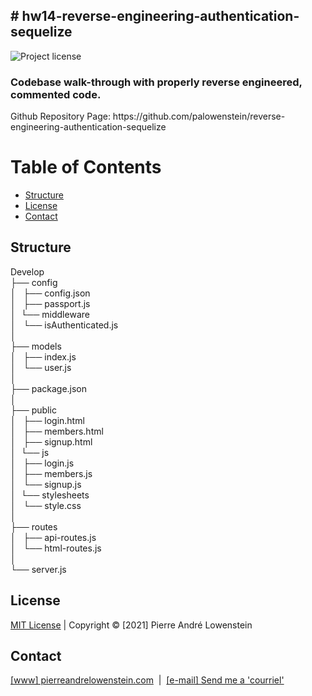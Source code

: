 ## # hw14-reverse-engineering-authentication-sequelize
![Project license](https://img.shields.io/badge/license-MIT,https://choosealicense.com/licenses/mit/-brightgreen)

<h3>Codebase walk-through with properly reverse engineered, commented code.</h3>
<p>Github Repository Page: https://github.com/palowenstein/reverse-engineering-authentication-sequelize</p>

# Table of Contents
  * [Structure](#Structure)
  * [License](#License)
  * [Contact](#Contact)

## Structure

<p>Develop<br />
├── config<br />
│   ├── config.json<br />
│   ├── passport.js<br />
│   └── middleware<br />
│  	    └── isAuthenticated.js<br />
│<br />
├── models<br />
│   ├── index.js<br />
│   └── user.js<br />
│<br />
├── package.json<br />
│<br />
├── public<br />
│   ├── login.html<br />
│   ├── members.html<br />
│   ├── signup.html<br />
│   └── js<br />
│  	    ├── login.js<br />
│  	    ├── members.js<br />
│  	    └── signup.js<br />
│   └── stylesheets<br />
│  	    └── style.css<br />
│<br />
├── routes<br />
│   ├── api-routes.js<br />
│   └── html-routes.js<br />
│<br />
└── server.js
</p>

## License
<p>
<a href="./MITlicense.txt">MIT License</a> | Copyright © [2021] Pierre André Lowenstein
</p>

## Contact
<p>
<a href="http://pierreandrelowenstein.com" title="[www] Pierre Andr&eacute; Lowenstein" target="_blank">[www] pierreandrelowenstein.com</a>
&nbsp;|&nbsp;
<a href="mailto:coder@pierreandrelowenstein.com" title="Courriel / E-Mail">[e-mail] Send me a 'courriel'</a>
</p>
